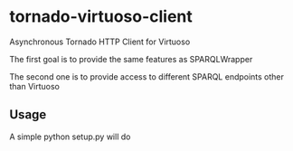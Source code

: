 tornado-virtuoso-client
=======================

Asynchronous Tornado HTTP Client for Virtuoso

The first goal is to provide the same features as SPARQLWrapper

The second one is to provide access to different SPARQL endpoints other than Virtuoso

Usage
-----

A simple python setup.py will do
